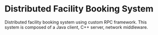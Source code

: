 # Distributed Facility Booking System
Distributed facility booking system using custom RPC framework. This system is composed of a Java client, C++ server, network middleware.
